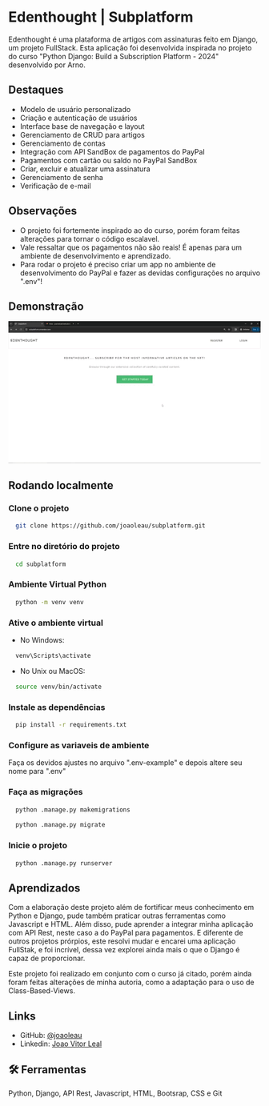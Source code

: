 
# Edenthought | Subplatform

Edenthought é uma plataforma de artigos com assinaturas feito em Django, um projeto FullStack. Esta aplicação foi desenvolvida inspirada no projeto do curso "Python Django: Build a Subscription Platform - 2024" desenvolvido por Arno.
## Destaques

- Modelo de usuário personalizado
- Criação e autenticação de usuários
- Interface base de navegação e layout
- Gerenciamento de CRUD para artigos
- Gerenciamento de contas
- Integração com API SandBox de pagamentos do PayPal 
- Pagamentos com cartão ou saldo no PayPal SandBox
- Criar, excluir e atualizar uma assinatura
- Gerenciamento de senha
- Verificação de e-mail


## Observações

- O projeto foi fortemente inspirado ao do curso, porém foram feitas alterações para tornar o código escalavel.
- Vale ressaltar que os pagamentos não são reais! É apenas para um ambiente de desenvolvimento e aprendizado.
- Para rodar o projeto é preciso criar um app no ambiente de desenvolvimento do PayPal e fazer as devidas configurações no arquivo ".env"!


## Demonstração

<img src="assets/LoginRegister-Gif.gif">


## Rodando localmente

### Clone o projeto

```bash
  git clone https://github.com/joaoleau/subplatform.git
```

### Entre no diretório do projeto

```bash
  cd subplatform
```

### Ambiente Virtual Python

```bash
  python -m venv venv
```

### Ative o ambiente virtual
- No Windows:
```bash
  venv\Scripts\activate
```

- No Unix ou MacOS:
```bash
  source venv/bin/activate
```

### Instale as dependências

```bash
  pip install -r requirements.txt
```

### Configure as variaveis de ambiente
Faça os devidos ajustes no arquivo ".env-example" e depois altere seu nome para ".env"

### Faça as migrações

```bash
  python .manage.py makemigrations
```

```bash
  python .manage.py migrate
```

### Inicie o projeto

```bash
  python .manage.py runserver
```


## Aprendizados

Com a elaboração deste projeto além de fortificar meus conhecimento em Python e Django, pude também praticar outras ferramentas como Javascript e HTML. Além disso, pude aprender a integrar minha aplicação com API Rest, neste caso a do PayPal para pagamentos. E diferente de outros projetos prórpios, este resolvi mudar e encarei uma aplicação FullStak, e foi incrível, dessa vez explorei ainda mais o que o Django é capaz de proporcionar.

Este projeto foi realizado em conjunto com o curso já citado, porém ainda foram feitas alterações de minha autoria, como a adaptação para o uso de Class-Based-Views.

## Links

- GitHub: [@joaoleau](https://www.github.com/joaoleau)
- Linkedin: [Joao Vitor Leal](https://www.linkedin.com/in/joaolealc/)

## 🛠 Ferramentas
Python, Django, API Rest, Javascript, HTML, Bootsrap, CSS e Git

